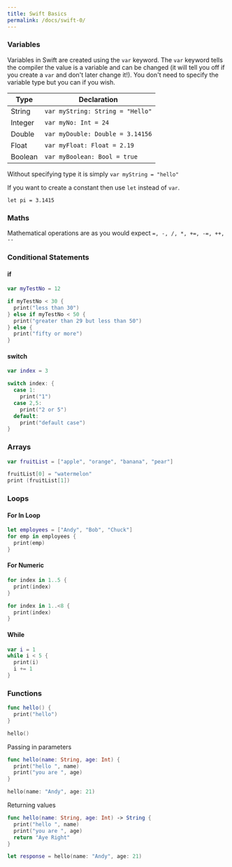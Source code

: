 ```yaml
---
title: Swift Basics
permalink: /docs/swift-0/
---
```


### Variables

Variables in Swift are created using the `var` keyword. The `var` keyword tells the compiler the value is a variable and can be changed (it will tell you off if you create a `var` and don't later change it!). You don't need to specify the variable type but you can if you wish.  

|Type|Declaration|
|---|---|
|String|`var myString: String = "Hello"`|
|Integer|`var myNo: Int = 24`|
|Double|`var myDouble: Double = 3.14156`|
|Float|`var myFloat: Float = 2.19`|
|Boolean|`var myBoolean: Bool = true`|

Without specifying type it is simply `var myString = "hello"`  

If you want to create a constant then use `let` instead of `var`.  

`let pi = 3.1415`  

### Maths

Mathematical operations are as you would expect `=, -, /, *, +=, -=, ++, --`  

### Conditional Statements

#### if

```swift
var myTestNo = 12

if myTestNo < 30 {
  print("less than 30")
} else if myTestNo < 50 {
  print("greater than 29 but less than 50")
} else {
  print("fifty or more")
}
```

#### switch

```swift
var index = 3

switch index: {
  case 1: 
    print("1")
  case 2,5:
    print("2 or 5")
  default:
    print("default case")
}
```

### Arrays

```swift
var fruitList = ["apple", "orange", "banana", "pear"]

fruitList[0] = "watermelon"
print (fruitList[1])
```

### Loops

#### For In Loop

```swift
let employees = ["Andy", "Bob", "Chuck"]
for emp in employees {
  print(emp)
}
```

#### For Numeric

```swift
for index in 1..5 {
  print(index)
}

for index in 1..<8 {
  print(index)
}
```

#### While

```swift
var i = 1
while i < 5 {
  print(i)
  i += 1
}
```

### Functions

```swift
func hello() {
  print("hello")
}

hello()
```

Passing in parameters

```swift
func hello(name: String, age: Int) {
  print("hello ", name)
  print("you are ", age)
}

hello(name: "Andy", age: 21)
```

Returning values

```swift
func hello(name: String, age: Int) -> String {
  print("hello ", name)
  print("you are ", age)
  return "Aye Right"
}

let response = hello(name: "Andy", age: 21)
```
